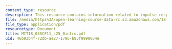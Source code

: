 ```yaml
---
content_type: resource
description: This resource contains information related to impulse response.
file: /media/https%3A/open-learning-course-data-rc.s3.amazonaws.com/18-03sc-differential-equations-fall-2011/46b93b4f72dbae271796b85f9999054e_MIT18_03SCF11_s25_0intro.pdf
file_type: application/pdf
resourcetype: Document
title: MIT18_03SCF11_s25_0intro.pdf
uid: 46b93b4f-72db-ae27-1796-b85f9999054e
---
```

